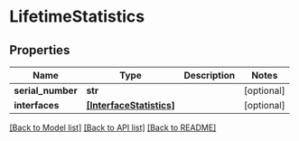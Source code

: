 # LifetimeStatistics


## Properties
Name | Type | Description | Notes
------------ | ------------- | ------------- | -------------
**serial_number** | **str** |  | [optional] 
**interfaces** | [**[InterfaceStatistics]**](InterfaceStatistics.md) |  | [optional] 

[[Back to Model list]](../README.md#documentation-for-models) [[Back to API list]](../README.md#documentation-for-api-endpoints) [[Back to README]](../README.md)


